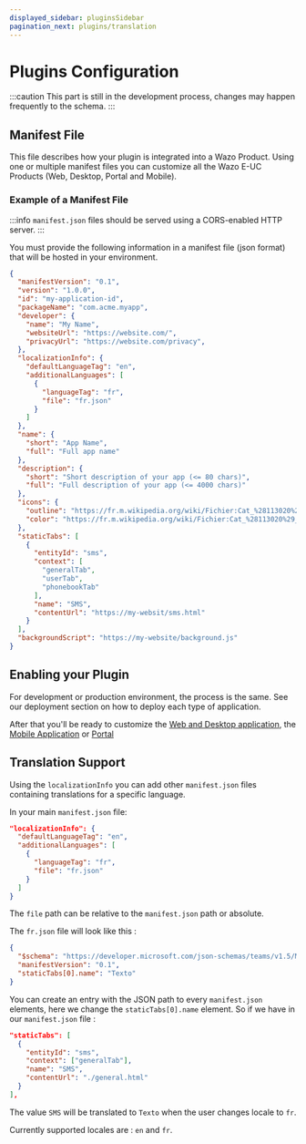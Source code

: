 ```yaml
---
displayed_sidebar: pluginsSidebar
pagination_next: plugins/translation
---
```


# Plugins Configuration

:::caution
This part is still in the development process, changes may happen frequently to the schema.
:::

## Manifest File

This file describes how your plugin is integrated into a Wazo Product. Using one or multiple manifest files you can
customize all the Wazo E-UC Products (Web, Desktop, Portal and Mobile).

### Example of a Manifest File

:::info
`manifest.json` files should be served using a CORS-enabled HTTP server.
:::

You must provide the following information in a manifest file (json format) that will be hosted in your environment.

```json
{
  "manifestVersion": "0.1",
  "version": "1.0.0",
  "id": "my-application-id",
  "packageName": "com.acme.myapp",
  "developer": {
    "name": "My Name",
    "websiteUrl": "https://website.com/",
    "privacyUrl": "https://website.com/privacy",
  },
  "localizationInfo": {
    "defaultLanguageTag": "en",
    "additionalLanguages": [
      {
        "languageTag": "fr",
        "file": "fr.json"
      }
    ]
  },
  "name": {
    "short": "App Name",
    "full": "Full app name"
  },
  "description": {
    "short": "Short description of your app (<= 80 chars)",
    "full": "Full description of your app (<= 4000 chars)"
  },
  "icons": {
    "outline": "https://fr.m.wikipedia.org/wiki/Fichier:Cat_%28113020%29_-_The_Noun_Project.svg",
    "color": "https://fr.m.wikipedia.org/wiki/Fichier:Cat_%28113020%29_-_The_Noun_Project.svg"
  },
  "staticTabs": [
    {
      "entityId": "sms",
      "context": [
        "generalTab",
        "userTab",
        "phonebookTab"
      ],
      "name": "SMS",
      "contentUrl": "https://my-websit/sms.html"
    }
  ],
  "backgroundScript": "https://my-website/background.js"
}
```

## Enabling your Plugin

For development or production environment, the process is the same. See our deployment section on how to deploy each type of application.

After that you'll be ready to customize the [Web and Desktop application](/docs/web-desktop-application), the [Mobile Application](/docs/mobile) or [Portal](/docs/portal)

## Translation Support

Using the `localizationInfo` you can add other `manifest.json` files containing translations for a specific language.

In your main `manifest.json` file:
```json
"localizationInfo": {
  "defaultLanguageTag": "en",
  "additionalLanguages": [
    {
      "languageTag": "fr",
      "file": "fr.json"
    }
  ]
}
```

The `file` path can be relative to the `manifest.json` path or absolute.

The `fr.json` file will look like this :
```json
{
  "$schema": "https://developer.microsoft.com/json-schemas/teams/v1.5/MicrosoftTeams.Localization.schema.json",
  "manifestVersion": "0.1",
  "staticTabs[0].name": "Texto"
}
```

You can create an entry with the JSON path to every `manifest.json` elements, here we change the `staticTabs[0].name` element.
So if we have in our `manifest.json` file :

```json
"staticTabs": [
  {
    "entityId": "sms",
    "context": ["generalTab"],
    "name": "SMS",
    "contentUrl": "./general.html"
  }
],
```

The value `SMS` will be translated to `Texto` when the user changes locale to `fr`.

Currently supported locales are : `en` and `fr`.

